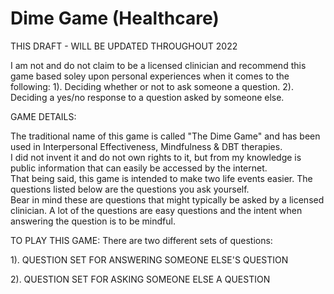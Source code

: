 # Dime Game (Healthcare)

THIS DRAFT - WILL BE UPDATED THROUGHOUT 2022

I am not and do not claim to be a licensed clinician and recommend this game based soley upon personal experiences when it comes to the following:
1). Deciding whether or not to ask someone a question.
2). Deciding a yes/no response to a question asked by someone else.

GAME DETAILS:

The traditional name of this game is called "The Dime Game" and has been used in Interpersonal Effectiveness, Mindfulness & DBT therapies.  
I did not invent it and do not own rights to it, but from my knowledge is public information that can easily be accessed by the internet.  
That being said, this game is intended to make two life events easier. The questions listed below are the questions you ask yourself.  
Bear in mind these are questions that might typically be asked by a licensed clinician.
A lot of the questions are easy questions and the intent when answering the question is to be mindful.  

TO PLAY THIS GAME:
There are two different sets of questions:

1). QUESTION SET FOR ANSWERING SOMEONE ELSE'S QUESTION

2). QUESTION SET FOR ASKING SOMEONE ELSE A QUESTION

